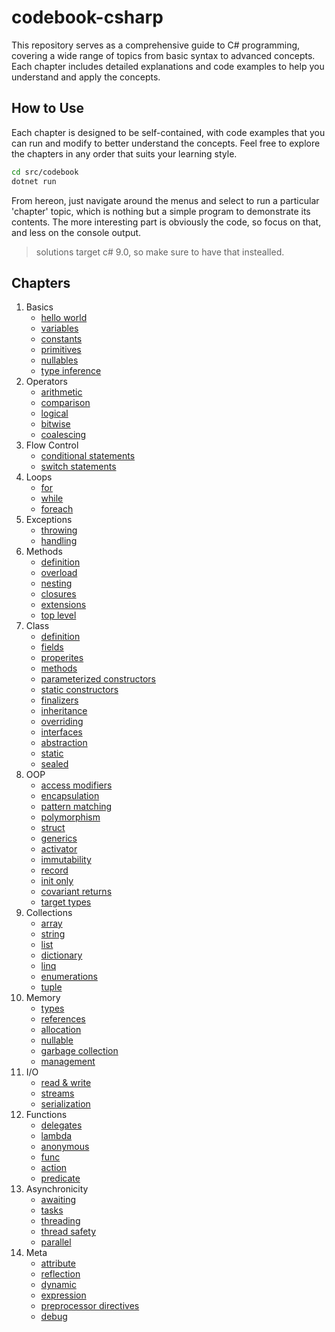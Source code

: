 # codebook-csharp

This repository serves as a comprehensive guide to C# programming, covering a wide range of topics from basic syntax to advanced concepts. Each chapter includes detailed explanations and code examples to help you understand and apply the concepts.

## How to Use
Each chapter is designed to be self-contained, with code examples that you can run and modify to better understand the concepts. Feel free to explore the chapters in any order that suits your learning style.

```sh
cd src/codebook
dotnet run
```

From hereon, just navigate around the menus and select to run a particular 'chapter' topic, which is nothing but a simple program to demonstrate its contents. The more interesting part is obviously the code, so focus on that, and less on the console output.

> solutions target c# 9.0, so make sure to have that instealled.

## Chapters

1. Basics
    - [hello world](./src/chapters/01_basics/01_hello-world/Program.cs)
    - [variables](./src/chapters/01_basics/02_variables/Program.cs)
    - [constants](./src/chapters/01_basics/03_constants/Program.cs)
    - [primitives](./src/chapters/01_basics/04_primitives/Program.cs)
    - [nullables](./src/chapters/01_basics/05_nullables/Program.cs)
    - [type inference](./src/chapters/01_basics/06_type-inference/Program.cs)
2. Operators
    - [arithmetic](./src/chapters/02_operators/01_arithmetic-operators/Program.cs)
    - [comparison](./src/chapters/02_operators/02_comparison-operators/Program.cs)
    - [logical](./src/chapters/02_operators/03_logical-operators/Program.cs)
    - [bitwise](./src/chapters/02_operators/04_bitwise-operators/Program.cs)
    - [coalescing](./src/chapters/02_operators/05_coalescing/Program.cs)
3. Flow Control
    - [conditional statements](./src/chapters/03_flow-controls/01_conditional-statements/Program.cs)
    - [switch statements](./src/chapters/03_flow-controls/02_switch-statements/Program.cs)
4. Loops
    - [for](./src/chapters/04_loops/01_for-loop/Program.cs)
    - [while](./src/chapters/04_loops/02_while-loop/Program.cs)
    - [foreach](./src/chapters/04_loops/03_foreach-loop/Program.cs)
5. Exceptions
    - [throwing](./src/chapters/05_exceptions/01_throw-exceptions/Program.cs)
    - [handling](./src/chapters/05_exceptions/02_handle-exceptions/Program.cs)
6. Methods
    - [definition](./src/chapters/06_methods/01_methods-definition/Program.cs)
    - [overload](./src/chapters/06_methods/02_methods-overload/Program.cs)
    - [nesting](./src/chapters/06_methods/03_methods-nested/Program.cs)
    - [closures](./src/chapters/06_methods/04_methods-closure/Program.cs)
    - [extensions](./src/chapters/06_methods/05_methods-extension/Program.cs)
    - [top level](./src/chapters/06_methods/06_top-level/Program.cs)
7. Class
    - [definition](./src/chapters/07_class/01_class-definition/Program.cs)
    - [fields](./src/chapters/07_class/02_class-fields/Program.cs)
    - [properites](./src/chapters/07_class/03_class-properties/Program.cs)
    - [methods](./src/chapters/07_class/04_class-methods/Program.cs)
    - [parameterized constructors](./src/chapters/07_class/05_constructors-parameterized/Program.cs)
    - [static constructors](./src/chapters/07_class/06_constructors-static/Program.cs)
    - [finalizers](./src/chapters/07_class/07_finalizers/Program.cs)
    - [inheritance](./src/chapters/07_class/08_inheritance/Program.cs)
    - [overriding](./src/chapters/07_class/09_overriding/Program.cs)
    - [interfaces](./src/chapters/07_class/10_interfaces/Program.cs)
    - [abstraction](./src/chapters/07_class/11_abstract/Program.cs)
    - [static](./src/chapters/07_class/12_static/Program.cs)
    - [sealed](//src/chapters/07_class/13_sealed/Program.cs)
8. OOP
    - [access modifiers](./src/chapters/08_oop/01_access-modifiers/Program.cs)
    - [encapsulation](./src/chapters/08_oop/02_encapsulation/Program.cs)
    - [pattern matching](./src/chapters/08_oop/03_pattern-match/Program.cs)
    - [polymorphism](./src/chapters/08_oop/04_polymorphism/Program.cs)
    - [struct](./src/chapters/08_oop/05_structs/Program.cs)
    - [generics](./src/chapters/08_oop/06_generics/Program.cs)
    - [activator](./src/chapters/08_oop/07_activator/Program.cs)
    - [immutability](./src/chapters/08_oop/08_immutability/Program.cs)
    - [record](./src/chapters/08_oop/09_record/Program.cs)
    - [init only](./src/chapters/08_oop/10_init-only/Program.cs)
    - [covariant returns](./src/chapters/08_oop/11_covariant-returns/Program.cs)
    - [target types](./src/chapters/08_oop/12_target-types/Program.cs)
9. Collections
    - [array](./src/chapters/09_collections/01_arrays/Program.cs)
    - [string](./src/chapters/09_collections/02_strings/Program.cs)
    - [list](./src/chapters/09_collections/03_lists/Program.cs)
    - [dictionary](./src/chapters/09_collections/04_dictionaries/Program.cs)
    - [linq](./src/chapters/09_collections/05_linq/Program.cs)
    - [enumerations](./src/chapters/09_collections/06_enumerations/Program.cs)
    - [tuple](./src/chapters/09_collections/07_tuples/Program.cs)
10. Memory
    - [types](./src/chapters/10_memory/01_types/Program.cs)
    - [references](./src/chapters/10_memory/02_reference/Program.cs)
    - [allocation](./src/chapters/10_memory/03_allocation/Program.cs)
    - [nullable](./src/chapters/10_memory/04_nullable/Program.cs)
    - [garbage collection](./src/chapters/10_memory/05_gc/Program.cs)
    - [management](./src/chapters/10_memory/06_management/Program.cs)
11. I/O
    - [read & write](./src/chapters/11_io/01_read-write/Program.cs)
    - [streams](./src/chapters/11_io/02_streams/Program.cs)
    - [serialization](./src/chapters/11_io/03_serialization/Program.cs)
12. Functions
    - [delegates](./src/chapters/12_func/01_delegates/Program.cs)
    - [lambda](./src/chapters/12_func/02_lambda/Program.cs)
    - [anonymous](./src/chapters/12_func/03_anonymous/Program.cs)
    - [func](./src/chapters/12_func/04_func/Program.cs)
    - [action](./src/chapters/12_func/05_action/Program.cs)
    - [predicate](./src/chapters/12_func/06_predicate/Program.cs)
13. Asynchronicity
    - [awaiting](./src/chapters/13_asynchronicity/01_awaiting/Program.cs)
    - [tasks](./src/chapters/13_asynchronicity/02_tasks/Program.cs)
    - [threading](./src/chapters/13_asynchronicity/03_threading/Program.cs)
    - [thread safety](./src/chapters/13_asynchronicity/04_thread-safety/Program.cs)
    - [parallel](./src/chapters/13_asynchronicity/05_parallel/Program.cs)
14. Meta
    - [attribute](./src/chapters/14_meta/01_attribute/Program.cs)
    - [reflection](./src/chapters/14_meta/02_reflection/Program.cs)
    - [dynamic](./src/chapters/14_meta/03_dynamic/Program.cs)
    - [expression](./src/chapters/14_meta/04_expression/Program.cs)
    - [preprocessor directives](./src/chapters/14_meta/05_preprocessor-directives/Program.cs)
    - [debug](./src/chapters/14_meta/06_debug/Program.cs)